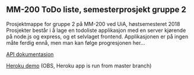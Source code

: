 ## MM-200 ToDo liste, semesterprosjekt gruppe 2
Prosjektmappe for gruppe 2 på MM-200 ved UiA, høstsemesteret 2018
Prosjekter består i å lage en todoliste applikasjon med en server kjørende på node.js og express, og et selvlaget frontend.
Applikasjonen er på ingen måte ferdig ennå, men man kan følge progresjonen her...

[API dokumentasjon](./documentation/api.md)

[Heroku demo](https://mm200-todolist-group2.herokuapp.com/)
(OBS, Heroku app is run from master branch)

